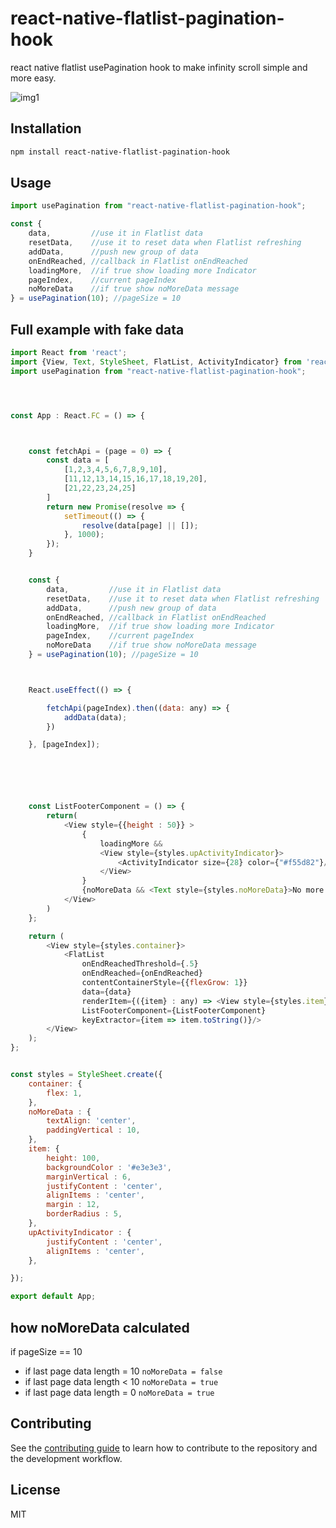 # react-native-flatlist-pagination-hook
react native flatlist usePagination hook to make infinity scroll simple and more easy.

![img1](https://raw.githubusercontent.com/ahmedGaber93/react-native-flatlist-pagination-hook/master/doc/img1.gif)

## Installation

```sh
npm install react-native-flatlist-pagination-hook
```

## Usage

```js
import usePagination from "react-native-flatlist-pagination-hook";

const {
    data,         //use it in Flatlist data
    resetData,    //use it to reset data when Flatlist refreshing
    addData,      //push new group of data
    onEndReached, //callback in Flatlist onEndReached
    loadingMore,  //if true show loading more Indicator
    pageIndex,    //current pageIndex
    noMoreData    //if true show noMoreData message
} = usePagination(10); //pageSize = 10

```


## Full example with fake data

```js
import React from 'react';
import {View, Text, StyleSheet, FlatList, ActivityIndicator} from 'react-native';
import usePagination from "react-native-flatlist-pagination-hook";




const App : React.FC = () => {



    const fetchApi = (page = 0) => {
        const data = [
            [1,2,3,4,5,6,7,8,9,10],
            [11,12,13,14,15,16,17,18,19,20],
            [21,22,23,24,25]
        ]
        return new Promise(resolve => {
            setTimeout(() => {
                resolve(data[page] || []);
            }, 1000);
        });
    }


    const {
        data,         //use it in Flatlist data
        resetData,    //use it to reset data when Flatlist refreshing
        addData,      //push new group of data
        onEndReached, //callback in Flatlist onEndReached
        loadingMore,  //if true show loading more Indicator
        pageIndex,    //current pageIndex
        noMoreData    //if true show noMoreData message
    } = usePagination(10); //pageSize = 10



    React.useEffect(() => {

        fetchApi(pageIndex).then((data: any) => {
            addData(data);
        })

    }, [pageIndex]);






    const ListFooterComponent = () => {
        return(
            <View style={{height : 50}} >
                {
                    loadingMore &&
                    <View style={styles.upActivityIndicator}>
                        <ActivityIndicator size={28} color={"#f55d82"}/>
                    </View>
                }
                {noMoreData && <Text style={styles.noMoreData}>No more date</Text>}
            </View>
        )
    };

    return (
        <View style={styles.container}>
            <FlatList
                onEndReachedThreshold={.5}
                onEndReached={onEndReached}
                contentContainerStyle={{flexGrow: 1}}
                data={data}
                renderItem={({item} : any) => <View style={styles.item}><Text>item: {item}</Text></View>}
                ListFooterComponent={ListFooterComponent}
                keyExtractor={item => item.toString()}/>
        </View>
    );
};


const styles = StyleSheet.create({
    container: {
        flex: 1,
    },
    noMoreData : {
        textAlign: 'center',
        paddingVertical : 10,
    },
    item: {
        height: 100,
        backgroundColor : '#e3e3e3',
        marginVertical : 6,
        justifyContent : 'center',
        alignItems : 'center',
        margin : 12,
        borderRadius : 5,
    },
    upActivityIndicator : {
        justifyContent : 'center',
        alignItems : 'center',
    },

});

export default App;

```


## how noMoreData calculated
if pageSize == 10
* if last page data length = 10 `noMoreData = false`
* if last page data length < 10 `noMoreData = true`
* if last page data length = 0 `noMoreData = true`


## Contributing

See the [contributing guide](CONTRIBUTING.md) to learn how to contribute to the repository and the development workflow.

## License

MIT
